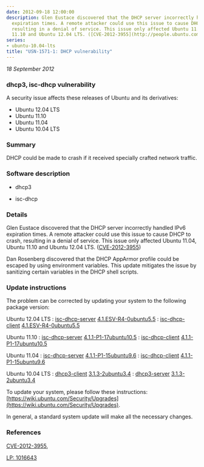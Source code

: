 ```yaml
---
date: 2012-09-18 12:00:00
description: Glen Eustace discovered that the DHCP server incorrectly handled IPv6
  expiration times. A remote attacker could use this issue to cause DHCP to crash,
  resulting in a denial of service. This issue only affected Ubuntu 11.04, Ubuntu
  11.10 and Ubuntu 12.04 LTS. ([CVE-2012-3955](http://people.ubuntu.com/~ubuntu-security/cve/CVE-2012-3955))
series:
- ubuntu-10.04-lts
title: "USN-1571-1: DHCP vulnerability"
---
```


*18 September 2012*

### dhcp3, isc-dhcp vulnerability

A security issue affects these releases of Ubuntu and its derivatives:

* Ubuntu 12.04 LTS
* Ubuntu 11.10
* Ubuntu 11.04
* Ubuntu 10.04 LTS

### Summary

DHCP could be made to crash if it received specially crafted network traffic.

### Software description

* dhcp3 

* isc-dhcp 

### Details

Glen Eustace discovered that the DHCP server incorrectly handled IPv6 expiration times. A remote attacker could use this issue to cause DHCP to crash, resulting in a denial of service. This issue only affected Ubuntu 11.04, Ubuntu 11.10 and Ubuntu 12.04 LTS. ([CVE-2012-3955](http://people.ubuntu.com/~ubuntu-security/cve/CVE-2012-3955))

Dan Rosenberg discovered that the DHCP AppArmor profile could be escaped by using environment variables. This update mitigates the issue by sanitizing certain variables in the DHCP shell scripts. 

### Update instructions

The problem can be corrected by updating your system to the following package version:

Ubuntu 12.04 LTS
 : [isc-dhcp-server](https://launchpad.net/ubuntu/+source/isc-dhcp) <span> [4.1.ESV-R4-0ubuntu5.5](https://launchpad.net/ubuntu/+source/isc-dhcp/4.1.ESV-R4-0ubuntu5.5) </span> 
 : [isc-dhcp-client](https://launchpad.net/ubuntu/+source/isc-dhcp) <span> [4.1.ESV-R4-0ubuntu5.5](https://launchpad.net/ubuntu/+source/isc-dhcp/4.1.ESV-R4-0ubuntu5.5) </span> 

Ubuntu 11.10
 : [isc-dhcp-server](https://launchpad.net/ubuntu/+source/isc-dhcp) <span> [4.1.1-P1-17ubuntu10.5](https://launchpad.net/ubuntu/+source/isc-dhcp/4.1.1-P1-17ubuntu10.5) </span> 
 : [isc-dhcp-client](https://launchpad.net/ubuntu/+source/isc-dhcp) <span> [4.1.1-P1-17ubuntu10.5](https://launchpad.net/ubuntu/+source/isc-dhcp/4.1.1-P1-17ubuntu10.5) </span> 

Ubuntu 11.04
 : [isc-dhcp-server](https://launchpad.net/ubuntu/+source/isc-dhcp) <span> [4.1.1-P1-15ubuntu9.6](https://launchpad.net/ubuntu/+source/isc-dhcp/4.1.1-P1-15ubuntu9.6) </span> 
 : [isc-dhcp-client](https://launchpad.net/ubuntu/+source/isc-dhcp) <span> [4.1.1-P1-15ubuntu9.6](https://launchpad.net/ubuntu/+source/isc-dhcp/4.1.1-P1-15ubuntu9.6) </span> 

Ubuntu 10.04 LTS
 : [dhcp3-client](https://launchpad.net/ubuntu/+source/dhcp3) <span> [3.1.3-2ubuntu3.4](https://launchpad.net/ubuntu/+source/dhcp3/3.1.3-2ubuntu3.4) </span> 
 : [dhcp3-server](https://launchpad.net/ubuntu/+source/dhcp3) <span> [3.1.3-2ubuntu3.4](https://launchpad.net/ubuntu/+source/dhcp3/3.1.3-2ubuntu3.4) </span> 

To update your system, please follow these instructions: [https://wiki.ubuntu.com/Security/Upgrades](https://wiki.ubuntu.com/Security/Upgrades).

In general, a standard system update will make all the necessary changes. 

### References

 
 [CVE-2012-3955](http://people.ubuntu.com/~ubuntu-security/cve/CVE-2012-3955), 

 [LP: 1016643](https://launchpad.net/bugs/1016643)